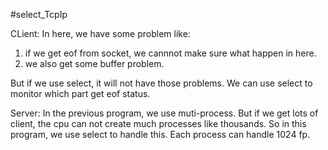 #select_TcpIp


CLient:
In here, we have some problem like:
1. if we get eof from socket, we cannnot make sure
what happen in here.
2. we also get some buffer problem.

But if we use select, it will not have those problems.
We can use select to monitor which part get eof status.

Server:
In the previous program, we use muti-process. But if we
get lots of client, the cpu can not create much processes
like thousands. So in this program, we use select to handle
this. Each process can handle 1024 fp.






